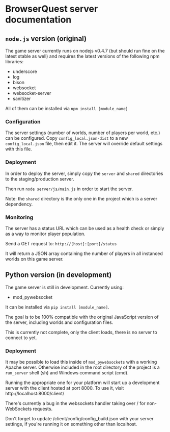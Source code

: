 # BrowserQuest server documentation #

## `node.js` version (original) ##

The game server currently runs on nodejs v0.4.7 (but should run fine on the latest stable as well) and requires the latest versions of the following npm libraries:

- underscore
- log
- bison
- websocket
- websocket-server
- sanitizer

All of them can be installed via `npm install [module_name]`


### Configuration ###

The server settings (number of worlds, number of players per world, etc.) can be configured.
Copy `config_local.json-dist` to a new `config_local.json` file, then edit it. The server will override default settings with this file.


### Deployment ###

In order to deploy the server, simply copy the `server` and `shared` directories to the staging/production server.

Then run `node server/js/main.js` in order to start the server.


Note: the `shared` directory is the only one in the project which is a server dependency.


### Monitoring ###

The server has a status URL which can be used as a health check or simply as a way to monitor player population.

Send a GET request to: `http://[host]:[port]/status`

It will return a JSON array containing the number of players in all instanced worlds on this game server.


## Python version (in development) ##

The game server is still in development.  Currently using:

- mod_pywebsocket

It can be installed via `pip install [module_name]`.

The goal is to be 100% compatible with the original JavaScript version of the server, including worlds and configuration files.

This is currently not complete, only the client loads, there is no server to connect to yet.

### Deployment ###

It may be possible to load this inside of `mod_pywebsockets` with a working Apache server.  Otherwise included in the root directory of the project is a `run_server` shell (sh) and Windows command script (cmd).

Running the appropriate one for your platform will start up a development server with the client hosted at port 8000.  To use it, visit http://localhost:8000/client/

There's currently a bug in the websockets handler taking over / for non-WebSockets requests.

Don't forget to update /client/config/config_build.json with your server settings, if you're running it on something other than localhost.
